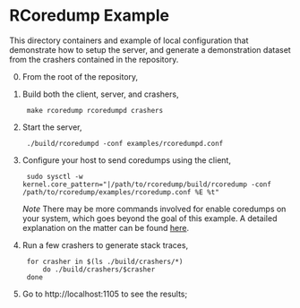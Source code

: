 # RCoredump Example

This directory containers and example of local configuration that demonstrate
how to setup the server, and generate a demonstration dataset from the crashers
contained in the repository.

0. From the root of the repository,
1. Build both the client, server, and crashers,

		make rcoredump rcoredumpd crashers

2. Start the server,

		./build/rcoredumpd -conf examples/rcoredumpd.conf

3. Configure your host to send coredumps using the client,

		sudo sysctl -w kernel.core_pattern="|/path/to/rcoredump/build/rcoredump -conf /path/to/rcoredump/examples/rcoredump.conf %E %t"
	
	*Note* There may be more commands involved for enable coredumps on your
	system, which goes beyond the goal of this example. A detailed
	explanation on the matter can be found
	[here](https://linux-audit.com/understand-and-configure-core-dumps-work-on-linux/).

4. Run a few crashers to generate stack traces,

		for crasher in $(ls ./build/crashers/*)
		    do ./build/crashers/$crasher
		done

5. Go to http://localhost:1105 to see the results;

